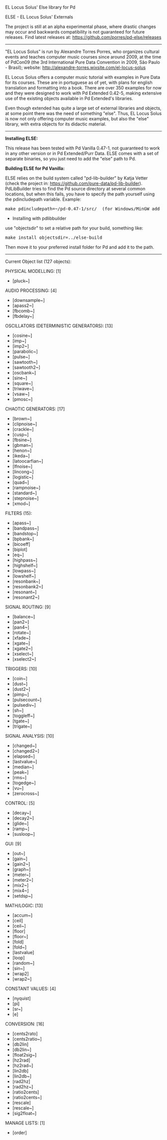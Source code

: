 EL Locus Solus' Else library for Pd 

ELSE - EL Locus Solus' Externals

The project is still at an alpha experimental phase, where drastic changes may occur and backwards compatibility is not guaranteed for future releases. Find latest releases at: https://github.com/porres/pd-else/releases

----------------------------------------------


"EL Locus Solus" is run by Alexandre Torres Porres, who organizes cultural events and teaches computer music courses since around 2009, at the time of PdCon09 (the 3rd International Pure Data Convention in 2009, São Paulo - Brasil); website: http://alexandre-torres.wixsite.com/el-locus-solus

EL Locus Solus offers a computer music tutorial with examples in Pure Data for its courses. These are in portuguese as of yet, with plans for english translation and formatting into a book. There are over 350 examples for now and they were designed to work with Pd Extended 0.42-5, making extensive use of the existing objects available in Pd Extended's libraries.

Even though extended has quite a large set of external libraries and objects, at some point there was the need of something "else". Thus, EL Locus Solus is now not only offering computer music examples, but also the "else" library, with extra objects for its didactic material.

-------

<strong>Installing ELSE:</strong>

This release has been tested with Pd Vanilla 0.47-1, not guaranteed to work in any other version or in Pd Extended/Purr Data. ELSE comes with a set of separate binaries, so you just need to add the "else" path to Pd.

<strong>Building ELSE for Pd Vanilla:</strong>

ELSE relies on the build system called "pd-lib-builder" by Katja Vetter (check the project in: <https://github.com/pure-data/pd-lib-builder>). PdLibBuilder tries to find the Pd source directory at several common locations, but when this fails, you have to specify the path yourself using the pdincludepath variable. Example:

<pre>make pdincludepath=~/pd-0.47-1/src/  (for Windows/MinGW add 'pdbinpath=~/pd-0.47-1/bin/)</pre>

* Installing with pdlibbuilder

use "objectsdir" to set a relative path for your build, something like:

<pre>make install objectsdir=../else-build</pre>

Then move it to your preferred install folder for Pd and add it to the path.

-------

Current Object list (127 objects):

PHYSICAL MODELLING: [1]
- [pluck~]

AUDIO PROCESSING: [4]
- [downsample~]
- [apass2~]
- [fbcomb~]
- [fbdelay~]

OSCILLATORS (DETERMINISTIC GENERATORS): [13]
- [cosine~]
- [imp~]
- [imp2~]
- [parabolic~]
- [pulse~]
- [sawtooth~]
- [sawtooth2~]
- [oscbank~]
- [sine~]
- [square~]
- [triwave~]
- [vsaw~]
- [pmosc~]

CHAOTIC GENERATORS: [17]
- [brown~] 
- [clipnoise~] 
- [crackle~] 
- [cusp~] 
- [fbsine~] 
- [gbman~] 
- [henon~]
- [ikeda~]
- [latoocarfian~]
- [lfnoise~]
- [lincong~]
- [logistic~]
- [quad~]
- [rampnoise~]
- [standard~]
- [stepnoise~]
- [xmod~]

FILTERS (15):
- [apass~]
- [bandpass~]
- [bandstop~]
- [bpbank~]
- [bicoeff]
- [biplot]
- [eq~]
- [highpass~]
- [highshelf~]
- [lowpass~]
- [lowshelf~]
- [resonbank~]
- [resonbank2~]
- [resonant~]
- [resonant2~]

SIGNAL ROUTING: [9]
- [balance~]
- [pan2~]
- [pan4~]
- [rotate~]
- [xfade~]
- [xgate~]
- [xgate2~]
- [xselect~]
- [xselect2~]

TRIGGERS: [10]
- [coin~]
- [dust~]
- [dust2~]
- [pimp~]
- [pulsecount~]
- [pulsediv~]
- [sh~]
- [toggleff~]
- [tgate~]
- [trigate~]

SIGNAL ANALYSIS: [10]
- [changed~]
- [changed2~]
- [elapsed~]
- [lastvalue~]
- [median~]
- [peak~]
- [rms~]
- [togedge~]
- [vu~]
- [zerocross~]

CONTROL: [5]
 - [decay~]
 - [decay2~]
 - [glide~]
 - [ramp~]
 - [susloop~]

GUI: [9]
- [out~]
- [gain~]
- [gain2~]
- [graph~]
- [meter~]
- [meter2~]
- [mix2~]
- [mix4~]
- [setdsp~]

MATH/LOGIC: [13]
- [accum~]
- [ceil]
- [ceil~]
- [floor]
- [floor~]
- [fold]
- [fold~]
- [lastvalue]
- [loop]
- [random~]
- [sin~]
- [wrap2]
- [wrap2~]

CONSTANT VALUES: [4]
- [nyquist]
- [pi]
- [sr~]
- [e]

CONVERSION: [16]
- [cents2rato]
- [cents2ratio~]
- [db2lin]
- [db2lin~]
- [float2sig~]
- [hz2rad]
- [hz2rad~]
- [lin2db]
- [lin2db~]
- [rad2hz]
- [rad2hz~]
- [ratio2cents]
- [ratio2cents~]
- [rescale]
- [rescale~]
- [sig2float~]

MANAGE LISTS: [1]
- [order]
